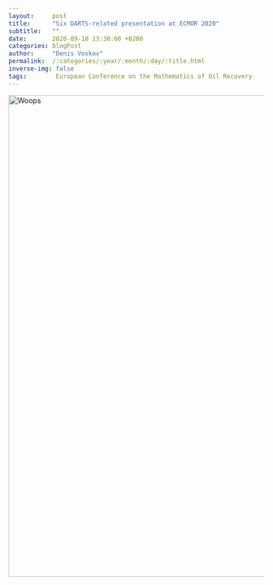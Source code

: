```yaml
---
layout:     post
title:      "Six DARTS-related presentation at ECMOR 2020"
subtitle:   ""
date:       2020-09-10 13:30:00 +0200
categories: blogPost
author:     "Denis Voskov"
permalink:  /:categories/:year/:month/:day/:title.html
inverse-img: false
tags:        European Conference on the Mathematics of Oil Recovery
---
```


<p>
    <img src="{{site.baseurl}}/assets/img/ECMOR.gif" width="950" alt="Woops">
</p>
